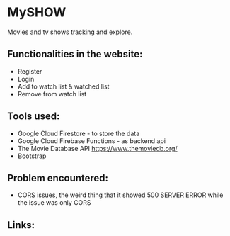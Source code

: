 # MySHOW
Movies and tv shows tracking and explore.

## Functionalities in the website:
- Register
- Login
- Add to watch list & watched list
- Remove from watch list

## Tools used:
- Google Cloud Firestore - to store the data
- Google Cloud Firebase Functions - as backend api 
- The Movie Database API https://www.themoviedb.org/
- Bootstrap 

## Problem encountered:
- CORS issues, the weird thing that it showed 500 SERVER ERROR while the issue was only CORS

## Links:
